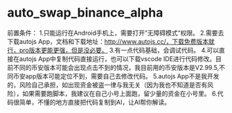 # auto_swap_binance_alpha

前置条件：
1.只能运行在Android手机上，需要打开”无障碍模式“权限。
2.需要去下载autojs App，文档和下载地址：http://www.autojs.cc/，下载免费版本就行，pro版本更能更强，但是没必要。
3.有一点代码基础，会调试代码。
4.可以直接在autojs App中复制代码直接运行，也可以下载vscode IDE进行代码修改。目前不同的币安版本可能会出现点击不到的情况，我目前用的币安版本是V2.99.5,不同币安app版本可能定位不到，需要自己去修改代码。
5.autojs App不是我开发的，风险自己承担，如出现资金被盗一律与我无关（因为我也不知道是否有风险），如果需要跑脚本，我建议在自己小号上面跑，留少量的资金在小号里。
6.代码很简单，不懂的地方直接把代码复制到AI，让AI帮你解读。
